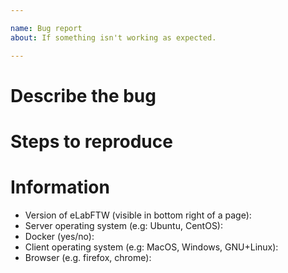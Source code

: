 ```yaml
---

name: Bug report
about: If something isn't working as expected.

---
```


# Describe the bug
<!-- Before reporting an issue please check that you are using the latest eLabFTW version!

Please describe precisely your problem here. It is better to give more information than not enough!

You can post your configuration file content by displaying it like this:

grep -vE "^[[:blank:]]*#|^[[:blank:]]*$" /etc/elabftw.yml | grep -vE "PASSWORD|SECRET_KEY"

!!! VERY SUPER VERY IMPORTANT!!! => wrap your code/logs between `~~~` and write the command executed along with its output
  Example:

  ~~~
  docker logs elabftw | tail
  [some pasted logs with long lines]
  [some pasted logs with long lines]
  [some pasted logs with long lines]
  ~~~

  Example with syntax highlighting

  ~~~javascript
  $('some').js();
  ~~~

  -->

# Steps to reproduce

<!-- A reproducible bug is always much easier to fix! -->

# Information

<!-- Please make sure to fill this information! -->

- Version of eLabFTW (visible in bottom right of a page):
- Server operating system (e.g: Ubuntu, CentOS):
- Docker (yes/no):
- Client operating system (e.g: MacOS, Windows, GNU+Linux):
- Browser (e.g. firefox, chrome):
